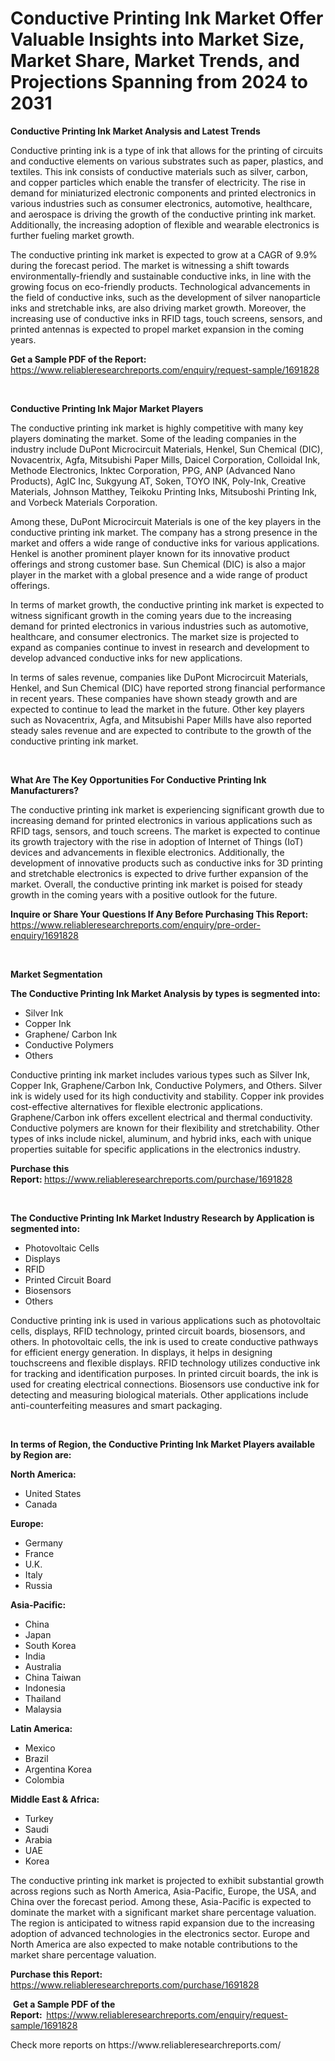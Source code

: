 <p><h1>Conductive Printing Ink Market Offer Valuable Insights into Market Size, Market Share, Market Trends, and Projections Spanning from 2024 to 2031</h1></p><p><strong>Conductive Printing Ink Market Analysis and Latest Trends</strong></p>
<p><p>Conductive printing ink is a type of ink that allows for the printing of circuits and conductive elements on various substrates such as paper, plastics, and textiles. This ink consists of conductive materials such as silver, carbon, and copper particles which enable the transfer of electricity. The rise in demand for miniaturized electronic components and printed electronics in various industries such as consumer electronics, automotive, healthcare, and aerospace is driving the growth of the conductive printing ink market. Additionally, the increasing adoption of flexible and wearable electronics is further fueling market growth.</p><p>The conductive printing ink market is expected to grow at a CAGR of 9.9% during the forecast period. The market is witnessing a shift towards environmentally-friendly and sustainable conductive inks, in line with the growing focus on eco-friendly products. Technological advancements in the field of conductive inks, such as the development of silver nanoparticle inks and stretchable inks, are also driving market growth. Moreover, the increasing use of conductive inks in RFID tags, touch screens, sensors, and printed antennas is expected to propel market expansion in the coming years.</p></p>
<p><strong>Get a Sample PDF of the Report:&nbsp;</strong> <a href="https://www.reliableresearchreports.com/enquiry/request-sample/1691828">https://www.reliableresearchreports.com/enquiry/request-sample/1691828</a></p>
<p>&nbsp;</p>
<p><strong>Conductive Printing Ink Major Market Players</strong></p>
<p><p>The conductive printing ink market is highly competitive with many key players dominating the market. Some of the leading companies in the industry include DuPont Microcircuit Materials, Henkel, Sun Chemical (DIC), Novacentrix, Agfa, Mitsubishi Paper Mills, Daicel Corporation, Colloidal Ink, Methode Electronics, Inktec Corporation, PPG, ANP (Advanced Nano Products), AgIC Inc, Sukgyung AT, Soken, TOYO INK, Poly-Ink, Creative Materials, Johnson Matthey, Teikoku Printing Inks, Mitsuboshi Printing Ink, and Vorbeck Materials Corporation.</p><p>Among these, DuPont Microcircuit Materials is one of the key players in the conductive printing ink market. The company has a strong presence in the market and offers a wide range of conductive inks for various applications. Henkel is another prominent player known for its innovative product offerings and strong customer base. Sun Chemical (DIC) is also a major player in the market with a global presence and a wide range of product offerings.</p><p>In terms of market growth, the conductive printing ink market is expected to witness significant growth in the coming years due to the increasing demand for printed electronics in various industries such as automotive, healthcare, and consumer electronics. The market size is projected to expand as companies continue to invest in research and development to develop advanced conductive inks for new applications.</p><p>In terms of sales revenue, companies like DuPont Microcircuit Materials, Henkel, and Sun Chemical (DIC) have reported strong financial performance in recent years. These companies have shown steady growth and are expected to continue to lead the market in the future. Other key players such as Novacentrix, Agfa, and Mitsubishi Paper Mills have also reported steady sales revenue and are expected to contribute to the growth of the conductive printing ink market.</p></p>
<p>&nbsp;</p>
<p><strong>What Are The Key Opportunities For Conductive Printing Ink Manufacturers?</strong></p>
<p><p>The conductive printing ink market is experiencing significant growth due to increasing demand for printed electronics in various applications such as RFID tags, sensors, and touch screens. The market is expected to continue its growth trajectory with the rise in adoption of Internet of Things (IoT) devices and advancements in flexible electronics. Additionally, the development of innovative products such as conductive inks for 3D printing and stretchable electronics is expected to drive further expansion of the market. Overall, the conductive printing ink market is poised for steady growth in the coming years with a positive outlook for the future.</p></p>
<p><strong>Inquire or Share Your Questions If Any Before Purchasing This Report:</strong> <a href="https://www.reliableresearchreports.com/enquiry/pre-order-enquiry/1691828">https://www.reliableresearchreports.com/enquiry/pre-order-enquiry/1691828</a></p>
<p>&nbsp;</p>
<p><strong>Market Segmentation</strong></p>
<p><strong>The Conductive Printing Ink Market Analysis by types is segmented into:</strong></p>
<p><ul><li>Silver Ink</li><li>Copper Ink</li><li>Graphene/ Carbon Ink</li><li>Conductive Polymers</li><li>Others</li></ul></p>
<p><p>Conductive printing ink market includes various types such as Silver Ink, Copper Ink, Graphene/Carbon Ink, Conductive Polymers, and Others. Silver ink is widely used for its high conductivity and stability. Copper ink provides cost-effective alternatives for flexible electronic applications. Graphene/Carbon ink offers excellent electrical and thermal conductivity. Conductive polymers are known for their flexibility and stretchability. Other types of inks include nickel, aluminum, and hybrid inks, each with unique properties suitable for specific applications in the electronics industry.</p></p>
<p><strong>Purchase this Report:&nbsp;</strong><a href="https://www.reliableresearchreports.com/purchase/1691828">https://www.reliableresearchreports.com/purchase/1691828</a></p>
<p>&nbsp;</p>
<p><strong>The Conductive Printing Ink Market Industry Research by Application is segmented into:</strong></p>
<p><ul><li>Photovoltaic Cells</li><li>Displays</li><li>RFID</li><li>Printed Circuit Board</li><li>Biosensors</li><li>Others</li></ul></p>
<p><p>Conductive printing ink is used in various applications such as photovoltaic cells, displays, RFID technology, printed circuit boards, biosensors, and others. In photovoltaic cells, the ink is used to create conductive pathways for efficient energy generation. In displays, it helps in designing touchscreens and flexible displays. RFID technology utilizes conductive ink for tracking and identification purposes. In printed circuit boards, the ink is used for creating electrical connections. Biosensors use conductive ink for detecting and measuring biological materials. Other applications include anti-counterfeiting measures and smart packaging.</p></p>
<p>&nbsp;</p>
<p><strong>In terms of Region, the Conductive Printing Ink Market Players available by Region are:</strong></p>
<p>
    <p> <strong> North America: </strong>
        <ul>
            <li>United States</li>
            <li>Canada</li>
        </ul>
        </p> 
    <p> <strong> Europe: </strong>
        <ul>
            <li>Germany</li>
            <li>France</li>
            <li>U.K.</li>
            <li>Italy</li>
            <li>Russia</li>
        </ul>
        </p> 
    <p> <strong> Asia-Pacific: </strong>
        <ul>
            <li>China</li>
            <li>Japan</li>
            <li>South Korea</li>
            <li>India</li>
            <li>Australia</li>
            <li>China Taiwan</li>
            <li>Indonesia</li>
            <li>Thailand</li>
            <li>Malaysia</li>
        </ul>
        </p> 
    <p> <strong> Latin America: </strong>
        <ul>
            <li>Mexico</li>
            <li>Brazil</li>
            <li>Argentina Korea</li>
            <li>Colombia</li>
        </ul>
        </p> 
    <p> <strong> Middle East & Africa: </strong>
        <ul>
            <li>Turkey</li>
            <li>Saudi</li>
            <li>Arabia</li>
            <li>UAE</li>
            <li>Korea</li>
        </ul>
    </p>
    </p>
<p><p>The conductive printing ink market is projected to exhibit substantial growth across regions such as North America, Asia-Pacific, Europe, the USA, and China over the forecast period. Among these, Asia-Pacific is expected to dominate the market with a significant market share percentage valuation. The region is anticipated to witness rapid expansion due to the increasing adoption of advanced technologies in the electronics sector. Europe and North America are also expected to make notable contributions to the market share percentage valuation.</p></p>
<p><strong>Purchase this Report: </strong><a href="https://www.reliableresearchreports.com/purchase/1691828">https://www.reliableresearchreports.com/purchase/1691828</a></p>
<p>&nbsp;<strong>Get a Sample PDF of the Report:&nbsp;&nbsp;</strong><a href="https://www.reliableresearchreports.com/enquiry/request-sample/1691828">https://www.reliableresearchreports.com/enquiry/request-sample/1691828</a></p>
<p><strong></strong></p>
<p>Check more reports on https://www.reliableresearchreports.com/</p>